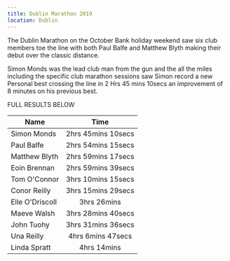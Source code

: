 ```yaml
---
title: Dublin Marathon 2019
location: Dublin
---
```


The Dublin Marathon on the October Bank holiday weekend saw six club members toe the line with both Paul Balfe and Matthew Blyth making their debut over the classic distance.

Simon Monds was the lead club man from the gun and the all the miles including the specific club marathon sessions saw Simon record a new Personal best crossing the line in 2 Hrs 45 mins 10secs an improvement of 8 minutes on his previous best.

FULL RESULTS BELOW


| Name               | Time                 |
| ------------------ | :------------------: |
| Simon Monds        | 2hrs 45mins 10secs   |
| Paul Balfe         | 2hrs 54mins 15secs   |
| Matthew Blyth      | 2hrs 59mins 17secs   |
| Eoin Brennan       | 2hrs 59mins 39secs   |
| Tom O'Connor       | 3hrs 10mins 15secs   |
| Conor Reilly       | 3hrs 15mins 29secs   |
| Elle O'Driscoll    | 3hrs 26mins          |
| Maeve Walsh        | 3hrs 28mins 40secs   |
| John Tuohy         | 3hrs 31mins 36secs   |
| Una Reilly         | 4hrs 6mins 47secs    |
| Linda Spratt       | 4hrs 14mins          |

